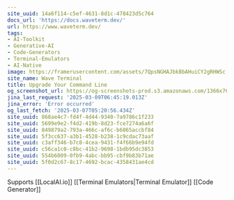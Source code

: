 ```yaml
---
site_uuid: 14a6f114-c5ef-4631-8d1c-478423d5c764
docs_url: 'https://docs.waveterm.dev/'
url: https://www.waveterm.dev/
tags:
- AI-Toolkit
- Generative-AI
- Code-Generators
- Terminal-Emulators
- AI-Native
image: https://framerusercontent.com/assets/7QpsNGHAJbkBbAHuiCY2gRHWSc.png
site_name: Wave Terminal
title: Upgrade Your Command Line
og_screenshot_url: https://og-screenshots-prod.s3.amazonaws.com/1366x768/80/false/5f6518998915fa1b46a98f398d9080d2cb9e451778c73790c45d0263541609b7.jpeg
jina_last_request: '2025-03-09T06:45:19.013Z'
jina_error: 'Error occurred'
og_last_fetch: '2025-03-07T05:20:56.434Z'
site_uuid: 868ae4c7-fd4f-4d44-9340-7a9786c1f233
site_uuid: 5699e9e2-f4d2-419b-8d23-fce7274a6a6f
site_uuid: 849879a2-793a-466c-af6c-b6065accbf84
site_uuid: 5f3cc637-a3b1-4528-b238-1c9cdac73aaf
site_uuid: c3aff346-b7c8-4cea-9431-f4f66b9e94fd
site_uuid: c56ca1c0-c8bc-41b2-9698-1bdb95dc3853
site_uuid: 554b6009-0fb9-4abc-bb95-cbf9b83b71ae
site_uuid: 5f0d2c67-8c17-4692-bcac-4358431ae4cd
---
```

Supports [[LocalAI.io]]
[[Terminal Emulators|Terminal Emulator]]
[[Code Generator]]
